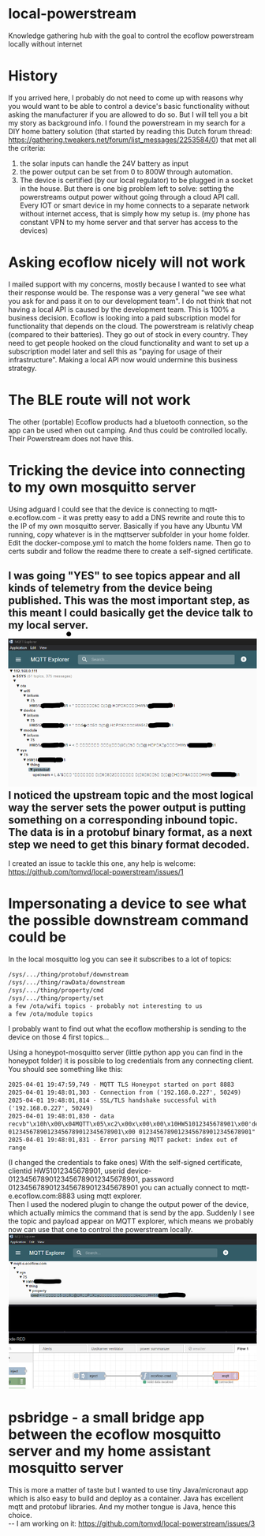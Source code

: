 # local-powerstream
Knowledge gathering hub with the goal to control the ecoflow powerstream locally without internet

# History
If you arrived here, I probably do not need to come up with reasons why you would want to be able to control a device's basic functionality without asking the manufacturer if you are allowed to do so. But I will tell you a bit my story as background info.
I found the powerstream in my search for a DIY home battery solution (that started by reading this Dutch forum thread: https://gathering.tweakers.net/forum/list_messages/2253584/0) that met all the criteria:
1) the solar inputs can handle the 24V battery as input
2) the power output can be set from 0 to 800W through automation.
3) The device is certified (by our local regulator) to be plugged in a socket in the house.
But there is one big problem left to solve: setting the powerstreams output power without going through a cloud API call. Every IOT or smart device in my home connects to a separate network without internet access, that is simply how my setup is. (my phone has constant VPN to my home server and that server has access to the devices)

# Asking ecoflow nicely will not work
I mailed support with my concerns, mostly because I wanted to see what their response would be. The response was a very general "we see what you ask for and pass it on to our development team". I do not think that not having a local API is caused by the development team. This is 100% a business decision.
Ecoflow is looking into a paid subscription model for functionality that depends on the cloud. The powerstream is relativly cheap (compared to their batteries). They go out of stock in every country. They need to get people hooked on the cloud functionality and want to set up a subscription model later and sell this as "paying for usage of their infrastructure".
Making a local API now would undermine this business strategy.

# The BLE route will not work
The other (portable) Ecoflow products had a bluetooth connection, so the app can be used when out camping. And thus could be controlled locally. Their Powerstream does not have this.

# Tricking the device into connecting to my own mosquitto server
Using adguard I could see that the device is connecting to mqtt-e.ecoflow.com - it was pretty easy to add a DNS rewrite and route this to the IP of my own mosquitto server.
Basically if you have any Ubuntu VM running, copy whatever is in the mqttserver subfolder in your home folder. Edit the docker-compose.yml to match the home folders name. Then go to certs subdir and follow the readme there to create a self-signed certificate.  
  
I was going **"YES"** to see topics appear and all kinds of telemetry from the device being published. This was the most important step, as this meant I could basically get the device talk to my local server.
![alt text](mqttexplorer.png)
I noticed the upstream topic and the most logical way the server sets the power output is putting something on a corresponding inbound topic.
The data is in a protobuf binary format, as a next step we need to get this binary format decoded.
--  
I created an issue to tackle this one, any help is welcome:
https://github.com/tomvd/local-powerstream/issues/1

# Impersonating a device to see what the possible downstream command could be
In the local mosquitto log you can see it subscribes to a lot of topics:
````
/sys/.../thing/protobuf/downstream
/sys/.../thing/rawData/downstream
/sys/.../thing/property/cmd
/sys/.../thing/property/set
a few /ota/wifi topics - probably not interesting to us
a few /ota/module topics
````
I probably want to find out what the ecoflow mothership is sending to the device on those 4 first topics...   

Using a honeypot-mosquitto server (little python app you can find in the honeypot folder) it is possible to log credentials from any connecting client.
You should see something like this:
````
2025-04-01 19:47:59,749 - MQTT TLS Honeypot started on port 8883
2025-04-01 19:48:01,303 - Connection from ('192.168.0.227', 50249)
2025-04-01 19:48:01,814 - SSL/TLS handshake successful with ('192.168.0.227', 50249)
2025-04-01 19:48:01,830 - data recvb"\x10h\x00\x04MQTT\x05\xc2\x00x\x00\x00\x10HW51012345678901\x00'device-01234567890123456789012345678901\x00 01234567890123456789012345678901"
2025-04-01 19:48:01,831 - Error parsing MQTT packet: index out of range
````
(I changed the credentials to fake ones)
With the self-signed certificate, clientid HW51012345678901, userid device-01234567890123456789012345678901, password 01234567890123456789012345678901
you can actually connect to mqtt-e.ecoflow.com:8883 using mqtt explorer.  
Then I used the nodered plugin to change the output power of the device, which actually mimics the command that is send by the app.
Suddenly I see the topic and payload appear on MQTT explorer, which means we probably now can use that one to control the powerstream locally.
![alt text](mqttexplorer2.png)

# psbridge - a small bridge app between the ecoflow mosquitto server and my home assistant mosquitto server
This is more a matter of taste but I wanted to use tiny Java/micronaut app which is also easy to build and deploy as a container.
Java has excellent mqtt and protobuf libraries. And my mother tongue is Java, hence this choice.  
-- I am working on it: https://github.com/tomvd/local-powerstream/issues/3
